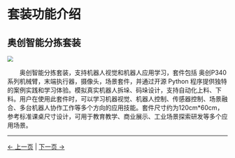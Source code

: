 #  套装功能介绍
## 奥创智能分拣套装

<img src="./resourse/sorting_kit/ultrarm_sorting_kit.jpg" style="zoom:80%;" />

&emsp;&emsp;奥创智能分拣套装，支持机器人视觉和机器人应用学习，套件包括 奥创P340 系列机械臂，末端执行器，摄像头，场景套件，并通过开源 Python 程序提供独特的案例实践和学习体验。模拟真实机器人拆垛、码垛设计，支持自动化上料、下料。用户在使用此套件时，可以学习机器视觉、机器人控制、传感器控制、场景融合、多台机器人协作工作等多个方向的应用技能。套件尺寸约为120cm*60cm，参考标准课桌尺寸设计，可用于教育教学、商业展示、工业场景探索研发等多个应用场景。

<!-- 使用这个场景套件，可以学习包括 机器视觉、机器人控制、手眼标定、传送带控制、机器人码垛、机器人拆垛、Python、机器人吸泵控制等多个机器人相关知识板块。 -->

---
[← 上一页](./2-kit.md) | [下一页 → ](./2-KIT/2.1-HardwareIntroduction.md)